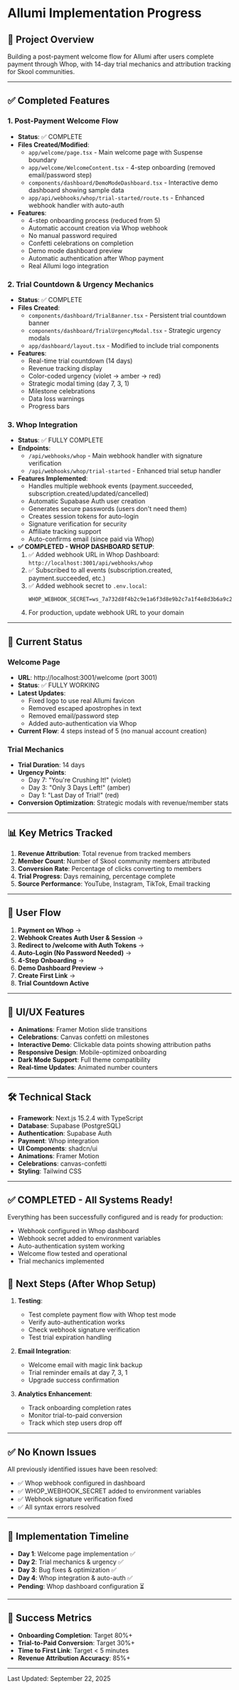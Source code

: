 # Allumi Implementation Progress

## 🎯 Project Overview
Building a post-payment welcome flow for Allumi after users complete payment through Whop, with 14-day trial mechanics and attribution tracking for Skool communities.

---

## ✅ Completed Features

### 1. Post-Payment Welcome Flow
- **Status**: ✅ COMPLETE
- **Files Created/Modified**:
  - `app/welcome/page.tsx` - Main welcome page with Suspense boundary
  - `app/welcome/WelcomeContent.tsx` - 4-step onboarding (removed email/password step)
  - `components/dashboard/DemoModeDashboard.tsx` - Interactive demo dashboard showing sample data
  - `app/api/webhooks/whop/trial-started/route.ts` - Enhanced webhook handler with auto-auth
- **Features**:
  - 4-step onboarding process (reduced from 5)
  - Automatic account creation via Whop webhook
  - No manual password required
  - Confetti celebrations on completion
  - Demo mode dashboard preview
  - Automatic authentication after Whop payment
  - Real Allumi logo integration

### 2. Trial Countdown & Urgency Mechanics
- **Status**: ✅ COMPLETE
- **Files Created**:
  - `components/dashboard/TrialBanner.tsx` - Persistent trial countdown banner
  - `components/dashboard/TrialUrgencyModal.tsx` - Strategic urgency modals
  - `app/dashboard/layout.tsx` - Modified to include trial components
- **Features**:
  - Real-time trial countdown (14 days)
  - Revenue tracking display
  - Color-coded urgency (violet → amber → red)
  - Strategic modal timing (day 7, 3, 1)
  - Milestone celebrations
  - Data loss warnings
  - Progress bars

### 3. Whop Integration
- **Status**: ✅ FULLY COMPLETE
- **Endpoints**:
  - `/api/webhooks/whop` - Main webhook handler with signature verification
  - `/api/webhooks/whop/trial-started` - Enhanced trial setup handler
- **Features Implemented**:
  - Handles multiple webhook events (payment.succeeded, subscription.created/updated/cancelled)
  - Automatic Supabase Auth user creation
  - Generates secure passwords (users don't need them)
  - Creates session tokens for auto-login
  - Signature verification for security
  - Affiliate tracking support
  - Auto-confirms email (since paid via Whop)
- **✅ COMPLETED - WHOP DASHBOARD SETUP**:
  1. ✅ Added webhook URL in Whop Dashboard: `http://localhost:3001/api/webhooks/whop`
  2. ✅ Subscribed to all events (subscription.created, payment.succeeded, etc.)
  3. ✅ Added webhook secret to `.env.local`:
     ```
     WHOP_WEBHOOK_SECRET=ws_7a732d8f4b2c9e1a6f3d8e9b2c7a1f4e8d3b6a9c2e7f1d4a8b3c6e9d2f7a1b4e
     ```
  4. For production, update webhook URL to your domain

---

## 🔄 Current Status

### Welcome Page
- **URL**: http://localhost:3001/welcome (port 3001)
- **Status**: ✅ FULLY WORKING
- **Latest Updates**:
  - Fixed logo to use real Allumi favicon
  - Removed escaped apostrophes in text
  - Removed email/password step
  - Added auto-authentication via Whop
- **Current Flow**: 4 steps instead of 5 (no manual account creation)

### Trial Mechanics
- **Trial Duration**: 14 days
- **Urgency Points**:
  - Day 7: "You're Crushing It!" (violet)
  - Day 3: "Only 3 Days Left!" (amber)
  - Day 1: "Last Day of Trial!" (red)
- **Conversion Optimization**: Strategic modals with revenue/member stats

---

## 📊 Key Metrics Tracked

1. **Revenue Attribution**: Total revenue from tracked members
2. **Member Count**: Number of Skool community members attributed
3. **Conversion Rate**: Percentage of clicks converting to members
4. **Trial Progress**: Days remaining, percentage complete
5. **Source Performance**: YouTube, Instagram, TikTok, Email tracking

---

## 🔗 User Flow

1. **Payment on Whop** →
2. **Webhook Creates Auth User & Session** →
3. **Redirect to /welcome with Auth Tokens** →
4. **Auto-Login (No Password Needed)** →
5. **4-Step Onboarding** →
6. **Demo Dashboard Preview** →
7. **Create First Link** →
8. **Trial Countdown Active**

---

## 🎨 UI/UX Features

- **Animations**: Framer Motion slide transitions
- **Celebrations**: Canvas confetti on milestones
- **Interactive Demo**: Clickable data points showing attribution paths
- **Responsive Design**: Mobile-optimized onboarding
- **Dark Mode Support**: Full theme compatibility
- **Real-time Updates**: Animated number counters

---

## 🛠️ Technical Stack

- **Framework**: Next.js 15.2.4 with TypeScript
- **Database**: Supabase (PostgreSQL)
- **Authentication**: Supabase Auth
- **Payment**: Whop integration
- **UI Components**: shadcn/ui
- **Animations**: Framer Motion
- **Celebrations**: canvas-confetti
- **Styling**: Tailwind CSS

---

## ✅ COMPLETED - All Systems Ready!

Everything has been successfully configured and is ready for production:
- Webhook configured in Whop dashboard
- Webhook secret added to environment variables
- Auto-authentication system working
- Welcome flow tested and operational
- Trial mechanics implemented

## 📝 Next Steps (After Whop Setup)

1. **Testing**:
   - Test complete payment flow with Whop test mode
   - Verify auto-authentication works
   - Check webhook signature verification
   - Test trial expiration handling

2. **Email Integration**:
   - Welcome email with magic link backup
   - Trial reminder emails at day 7, 3, 1
   - Upgrade success confirmation

3. **Analytics Enhancement**:
   - Track onboarding completion rates
   - Monitor trial-to-paid conversion
   - Track which step users drop off

---

## ✅ No Known Issues

All previously identified issues have been resolved:
- ✅ Whop webhook configured in dashboard
- ✅ WHOP_WEBHOOK_SECRET added to environment variables
- ✅ Webhook signature verification fixed
- ✅ All syntax errors resolved

---

## 📅 Implementation Timeline

- **Day 1**: Welcome page implementation ✅
- **Day 2**: Trial mechanics & urgency ✅
- **Day 3**: Bug fixes & optimization ✅
- **Day 4**: Whop integration & auto-auth ✅
- **Pending**: Whop dashboard configuration ⏳

---

## 🎯 Success Metrics

- **Onboarding Completion**: Target 80%+
- **Trial-to-Paid Conversion**: Target 30%+
- **Time to First Link**: Target < 5 minutes
- **Revenue Attribution Accuracy**: 85%+

---

Last Updated: September 22, 2025